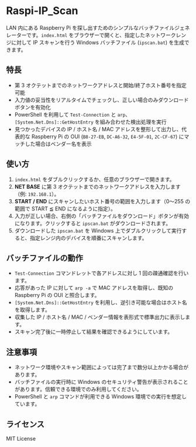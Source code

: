 # Raspi-IP_Scan

LAN 内にある Raspberry Pi を探し出すためのシンプルなバッチファイルジェネレーターです。`index.html` をブラウザーで開くと、指定したネットワークレンジに対して IP スキャンを行う Windows バッチファイル (`ipscan.bat`) を生成できます。

## 特長
- 第 3 オクテットまでのネットワークアドレスと開始/終了ホスト番号を指定可能
- 入力値の妥当性をリアルタイムでチェックし、正しい場合のみダウンロードボタンを有効化
- PowerShell を利用して `Test-Connection` と `arp`、`[System.Net.Dns]::GetHostEntry` を組み合わせた検出処理を実行
- 見つかったデバイスの IP / ホスト名 / MAC アドレスを整形して出力し、代表的な Raspberry Pi の OUI (`B8-27-EB`, `DC-A6-32`, `E4-5F-01`, `2C-CF-67`) にマッチした場合はベンダー名を表示

## 使い方
1. `index.html` をダブルクリックするか、任意のブラウザーで開きます。
2. **NET BASE** に第 3 オクテットまでのネットワークアドレスを入力します（例: `192.168.1`）。
3. **START / END** にスキャンしたいホスト番号の範囲を入力します（0～255 の範囲で START ≦ END になるように指定）。
4. 入力が正しい場合、右側の「バッチファイルをダウンロード」ボタンが有効になります。クリックすると `ipscan.bat` がダウンロードされます。
5. ダウンロードした `ipscan.bat` を Windows 上でダブルクリックして実行すると、指定レンジ内のデバイスを順番にスキャンします。

## バッチファイルの動作
- `Test-Connection` コマンドレットで各アドレスに対し 1 回の疎通確認を行います。
- 応答があった IP に対して `arp -a` で MAC アドレスを取得し、既知の Raspberry Pi の OUI と照合します。
- `[System.Net.Dns]::GetHostEntry` を利用し、逆引き可能な場合はホスト名を取得します。
- 収集した IP / ホスト名 / MAC / ベンダー情報を表形式で標準出力に表示します。
- スキャン完了後に一時停止して結果を確認できるようにしています。

## 注意事項
- ネットワーク環境やスキャン範囲によっては完了まで数分以上かかる場合があります。
- バッチファイルの実行時に Windows のセキュリティ警告が表示されることがあります。信頼できる環境でのみ利用してください。
- PowerShell と `arp` コマンドが利用できる Windows 環境での実行を想定しています。

## ライセンス
MIT License

